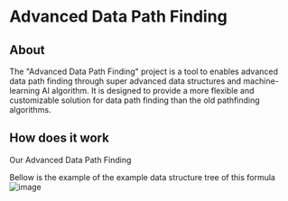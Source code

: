 # Advanced Data Path Finding

## About
The "Advanced Data Path Finding" project is a tool to enables advanced data path finding through super advanced data structures and machine-learning AI algorithm. It is designed to provide a more flexible and customizable solution for data path finding than the old pathfinding algorithms.

## How does it work
Our Advanced Data Path Finding 

Bellow is the example of the example data structure tree of this formula
![image](https://upload.wikimedia.org/wikipedia/commons/thumb/1/1f/Depth-first-tree.svg/250px-Depth-first-tree.svg.png)
